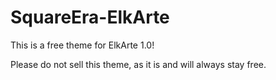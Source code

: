 SquareEra-ElkArte
=================

This is a free theme for ElkArte 1.0!

Please do not sell this theme, as it is and will always stay free.
